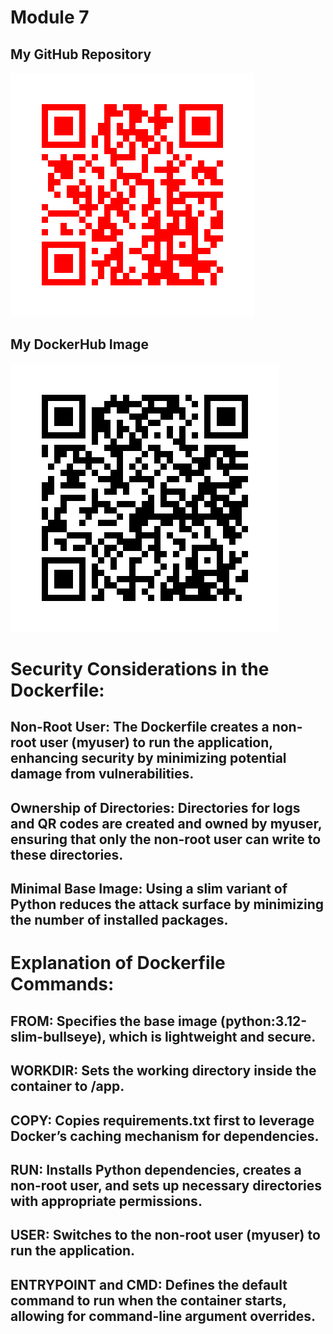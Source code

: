 # Module 7

## My GitHub Repository
![GitHub Repo](qr_codes/QRCode_20250629210121.png "My QR Code Link")

## My DockerHub Image

![Docker QR Image](/qr_codes/QRCode_20250629205811.png "My QR Code Link")

# Security Considerations in the Dockerfile:

## Non-Root User: The Dockerfile creates a non-root user (myuser) to run the application, enhancing security by minimizing potential damage from vulnerabilities.

## Ownership of Directories: Directories for logs and QR codes are created and owned by myuser, ensuring that only the non-root user can write to these directories.

## Minimal Base Image: Using a slim variant of Python reduces the attack surface by minimizing the number of installed packages.


# Explanation of Dockerfile Commands:

## FROM: Specifies the base image (python:3.12-slim-bullseye), which is lightweight and secure.
## WORKDIR: Sets the working directory inside the container to /app.
## COPY: Copies requirements.txt first to leverage Docker’s caching mechanism for dependencies.
## RUN: Installs Python dependencies, creates a non-root user, and sets up necessary directories with appropriate permissions.
## USER: Switches to the non-root user (myuser) to run the application.
## ENTRYPOINT and CMD: Defines the default command to run when the container starts, allowing for command-line argument overrides.